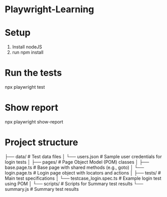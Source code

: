 # Playwright-Learning

# Setup
1. Install nodeJS
2. run npm install

# Run the tests
npx playwright test

# Show report
npx playwright show-report


# Project structure
├── data/                        # Test data files
│   └── users.json               # Sample user credentials for login tests
│
├── pages/                       # Page Object Model (POM) classes
│   ├── base.page.ts             # Base page with shared methods (e.g., goto)
│   └── login.page.ts            # Login page object with locators and actions
│
├── tests/                       # Main test specifications
│   └── testcase_login.spec.ts   # Example login test using POM
│
└── scripts/                     # Scripts for Summary test results
    └── summary.js               # Summary test results